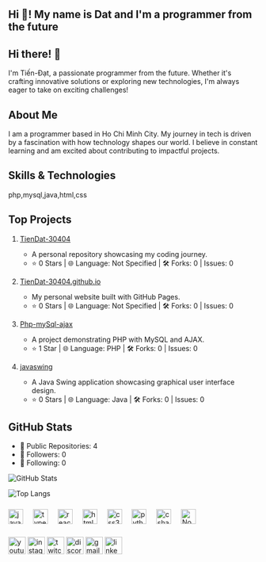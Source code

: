 <h2 align="left">Hi 👋! My name is Dat and I'm a programmer from the future</h2>


## Hi there! 👋

I'm Tiến-Đạt, a passionate programmer from the future. Whether it's crafting innovative solutions or exploring new technologies, I'm always eager to take on exciting challenges!

## About Me

I am a programmer based in Ho Chi Minh City. My journey in tech is driven by a fascination with how technology shapes our world. I believe in constant learning and am excited about contributing to impactful projects.

## Skills & Technologies

php,mysql,java,html,css

## Top Projects


1. [TienDat-30404](https://github.com/TienDat-30404/TienDat-30404)
   - A personal repository showcasing my coding journey.
   - ⭐ 0 Stars | 🌐 Language: Not Specified | 🛠️ Forks: 0 | Issues: 0

2. [TienDat-30404.github.io](https://github.com/TienDat-30404/TienDat-30404.github.io)
   - My personal website built with GitHub Pages.
   - ⭐ 0 Stars | 🌐 Language: Not Specified | 🛠️ Forks: 0 | Issues: 0

3. [Php-mySql-ajax](https://github.com/TienDat-30404/Php-mySql-ajax)
   - A project demonstrating PHP with MySQL and AJAX.
   - ⭐ 1 Star | 🌐 Language: PHP | 🛠️ Forks: 0 | Issues: 0

4. [javaswing](https://github.com/TienDat-30404/javaswing)
   - A Java Swing application showcasing graphical user interface design.
   - ⭐ 0 Stars | 🌐 Language: Java | 🛠️ Forks: 0 | Issues: 0

## GitHub Stats


- 🌟 Public Repositories: 4
- 👥 Followers: 0
- 👤 Following: 0

![GitHub Stats](https://github-readme-stats.vercel.app/api?username=TienDat-30404&show_icons=true&theme=radical) 

![Top Langs](https://github-readme-stats.vercel.app/api/top-langs/?username=TienDat-30404&layout=compact&theme=radical)




###

<div align="left">
  <img src="https://cdn.jsdelivr.net/gh/devicons/devicon/icons/javascript/javascript-original.svg" height="30" alt="javascript logo"  />
  <img width="12" />
  <img src="https://cdn.jsdelivr.net/gh/devicons/devicon/icons/typescript/typescript-original.svg" height="30" alt="typescript logo"  />
  <img width="12" />
  <img src="https://cdn.jsdelivr.net/gh/devicons/devicon/icons/react/react-original.svg" height="30" alt="react logo"  />
  <img width="12" />
  <img src="https://cdn.jsdelivr.net/gh/devicons/devicon/icons/html5/html5-original.svg" height="30" alt="html5 logo"  />
  <img width="12" />
  <img src="https://cdn.jsdelivr.net/gh/devicons/devicon/icons/css3/css3-original.svg" height="30" alt="css3 logo"  />
  <img width="12" />
  <img src="https://cdn.jsdelivr.net/gh/devicons/devicon/icons/python/python-original.svg" height="30" alt="python logo"  />
  <img width="12" />
  <img src="https://cdn.jsdelivr.net/gh/devicons/devicon/icons/csharp/csharp-original.svg" height="30" alt="csharp logo"  />
    <img width="12" />

  <img src="https://cdn.jsdelivr.net/gh/devicons/devicon/icons/nodejs/nodejs-original.svg" height="30" alt="Node.js logo">

</div>

###

<div align="left">
  <img src="https://img.shields.io/static/v1?message=Youtube&logo=youtube&label=&color=FF0000&logoColor=white&labelColor=&style=for-the-badge" height="35" alt="youtube logo"  />
  <img src="https://img.shields.io/static/v1?message=Instagram&logo=instagram&label=&color=E4405F&logoColor=white&labelColor=&style=for-the-badge" height="35" alt="instagram logo"  />
  <img src="https://img.shields.io/static/v1?message=Twitch&logo=twitch&label=&color=9146FF&logoColor=white&labelColor=&style=for-the-badge" height="35" alt="twitch logo"  />
  <img src="https://img.shields.io/static/v1?message=Discord&logo=discord&label=&color=7289DA&logoColor=white&labelColor=&style=for-the-badge" height="35" alt="discord logo"  />
  <img src="https://img.shields.io/static/v1?message=Gmail&logo=gmail&label=&color=D14836&logoColor=white&labelColor=&style=for-the-badge" height="35" alt="gmail logo"  />
  <img src="https://img.shields.io/static/v1?message=LinkedIn&logo=linkedin&label=&color=0077B5&logoColor=white&labelColor=&style=for-the-badge" height="35" alt="linkedin logo"  />
</div>

###

<br clear="both">


###
